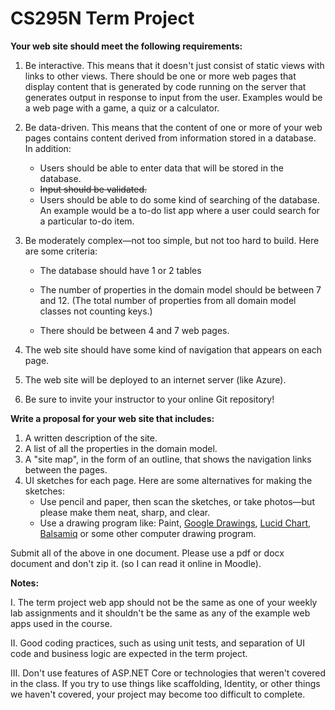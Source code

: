 # CS295N Term Project

**Your web site should meet the following requirements:**

1.  Be interactive. This means that it doesn't just consist of static views with links to other views. There should be one or more web pages that display content that is generated by code running on the server that generates output in response to input from the user. Examples would be a web page with a game, a quiz or a calculator.
2.  Be data-driven. This means that the content of one or more of your web pages contains content derived from information stored in a database. In addition:

    -   Users should be able to enter data that will be stored in the database.
    -   ~~Input should be validated.~~
    -   Users should be able to do some kind of searching of the database. An example would be a to-do list app where a user could search for a particular to-do item.
3.  Be moderately complex&mdash;not too simple, but not too hard to build. Here are some criteria:

    -   The database should have 1 or 2 tables

    -   The number of properties in the domain model should be between 7 and 12.
        (The total number of properties from all domain model classes not counting keys.)

    -   There should be between 4 and 7 web pages.
4.  The web site should have some kind of navigation that appears on each page.
5.  The web site will be deployed to an internet server (like Azure).
6.  Be sure to invite your instructor to your online Git repository!

**Write a proposal for your web site that includes:**

1.  A written description of the site.
2.  A list of all the properties in the domain model.
3.  A "site map", in the form of an outline, that shows the navigation links between the pages.
4.  UI sketches for each page. Here are some alternatives for making the sketches:
    - Use pencil and paper, then scan the sketches, or take photos&mdash;but please make them neat, sharp, and clear.
    - Use a drawing program like: Paint, [Google Drawings](https://docs.google.com/drawings), [Lucid Chart](https://www.lucidchart.com), [Balsamiq](https://balsamiq.com) or some other computer drawing program.

Submit all of the above in one document. Please use a pdf or docx document and don't zip it. (so I can read it online in Moodle).

**Notes:**

I.  The term project web app should not be the same as one of your weekly lab assignments and it shouldn't be the same as any of the example web apps used in the course.

II. Good coding practices, such as using unit tests, and separation of UI code and business logic are expected in the term project.

III. Don't use features of ASP.NET Core or technologies that weren't covered in the class. If you try to use things like scaffolding, Identity, or other things we haven't covered, your project may become too difficult to complete.